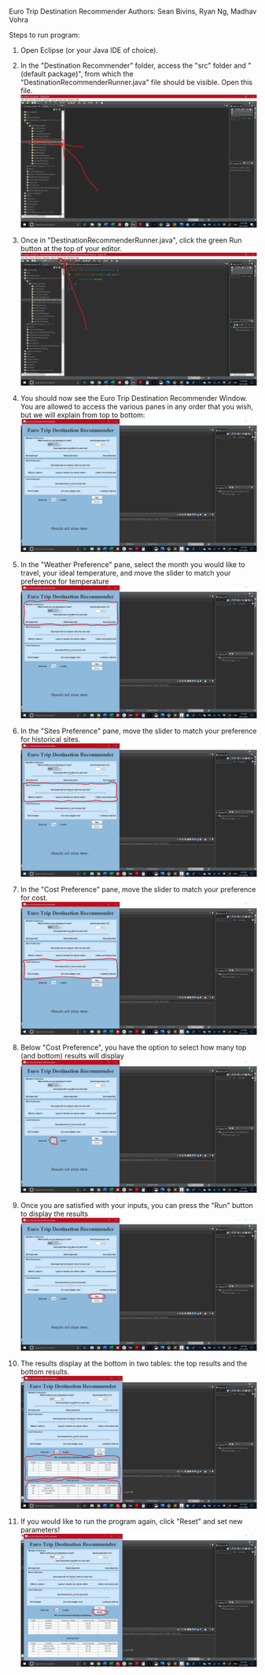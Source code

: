 Euro Trip Destination Recommender
Authors: Sean Bivins, Ryan Ng, Madhav Vohra

Steps to run program:

1. Open Eclipse (or your Java IDE of choice).

2. In the "Destination Recommender" folder, access the "src" folder and "(default package)",
from which the "DestinationRecommenderRunner.java" file should be visible. Open this file.
![Alt text](/screenshots/Eclipse-RunnerCircled.png?raw=true)

3. Once in "DestinationRecommenderRunner.java", click the green Run button at the top of your editor.
![Alt text](/screenshots/RunnerCode-(RunSelected).png?raw=true)

4. You should now see the Euro Trip Destination Recommender Window. You are allowed to access 
the various panes in any order that you wish, but we will explain from top to bottom:
![Alt text](/screenshots/ETDR-Start.png?raw=true)

5. In the "Weather Preference" pane, select the month you would like to travel, your ideal
temperature, and move the slider to match your preference for temperature
![Alt text](/screenshots/ETDR-WeatherCircled.png?raw=true)

6. In the "Sites Preference" pane, move the slider to match your preference for historical sites.
![Alt text](/screenshots/ETDR-SiteCircled.png?raw=true)

7. In the "Cost Preference" pane, move the slider to match your preference for cost.
![Alt text](/screenshots/ETDR-CostCircled.png?raw=true)

8. Below "Cost Preference", you have the option to select how many top (and bottom) results will
display
![Alt text](/screenshots/ETDR-topN_Circled.png?raw=true)

9. Once you are satisfied with your inputs, you can press the "Run" button to display the results
![Alt text](/screenshots/ETDR-RunCircled.png?raw=true)

10. The results display at the bottom in two tables: the top results and the bottom results.
![Alt text](/screenshots/ResultsDisplay.png?raw=true)

11. If you would like to run the program again, click "Reset" and set new parameters!
![Alt text](/screenshots/ResetCircled.png?raw=true)

